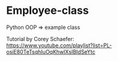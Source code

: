 # Employee-class

Python OOP => example class

Tutorial by Corey Schaefer:<br>
https://www.youtube.com/playlist?list=PL-osiE80TeTsqhIuOqKhwlXsIBIdSeYtc
